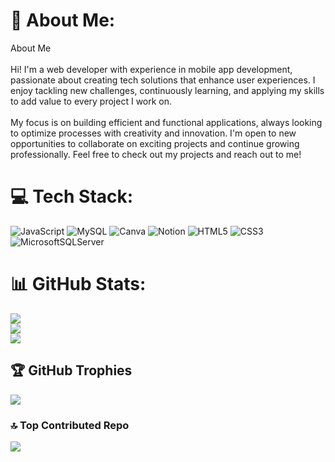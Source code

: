 # 💫 About Me:
About Me<br><br>Hi! I'm a web developer with experience in mobile app development, passionate about creating tech solutions that enhance user experiences. I enjoy tackling new challenges, continuously learning, and applying my skills to add value to every project I work on.<br><br>My focus is on building efficient and functional applications, always looking to optimize processes with creativity and innovation. I'm open to new opportunities to collaborate on exciting projects and continue growing professionally. Feel free to check out my projects and reach out to me!

# 💻 Tech Stack:
![JavaScript](https://img.shields.io/badge/javascript-%23323330.svg?style=for-the-badge&logo=javascript&logoColor=%23F7DF1E) ![MySQL](https://img.shields.io/badge/mysql-4479A1.svg?style=for-the-badge&logo=mysql&logoColor=white) ![Canva](https://img.shields.io/badge/Canva-%2300C4CC.svg?style=for-the-badge&logo=Canva&logoColor=white) ![Notion](https://img.shields.io/badge/Notion-%23000000.svg?style=for-the-badge&logo=notion&logoColor=white) ![HTML5](https://img.shields.io/badge/html5-%23E34F26.svg?style=for-the-badge&logo=html5&logoColor=white) ![CSS3](https://img.shields.io/badge/css3-%231572B6.svg?style=for-the-badge&logo=css3&logoColor=white) ![MicrosoftSQLServer](https://img.shields.io/badge/Microsoft%20SQL%20Server-CC2927?style=for-the-badge&logo=microsoft%20sql%20server&logoColor=white)
# 📊 GitHub Stats:
![](https://github-readme-stats.vercel.app/api?username=JonathanCorreaC&theme=dark&hide_border=true&include_all_commits=true&count_private=true)<br/>
![](https://github-readme-streak-stats.herokuapp.com/?user=JonathanCorreaC&theme=dark&hide_border=true)<br/>
![](https://github-readme-stats.vercel.app/api/top-langs/?username=JonathanCorreaC&theme=dark&hide_border=true&include_all_commits=true&count_private=true&layout=compact)

## 🏆 GitHub Trophies
![](https://github-profile-trophy.vercel.app/?username=JonathanCorreaC&theme=gruvbox&no-frame=false&no-bg=false&margin-w=4)

### 🔝 Top Contributed Repo
![](https://github-contributor-stats.vercel.app/api?username=JonathanCorreaC&limit=5&theme=dark&combine_all_yearly_contributions=true)



